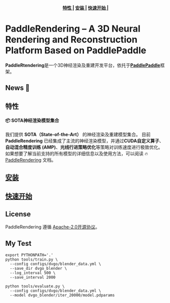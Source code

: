 <h4 align="center">
  <a href=#特性> 特性 </a> |
  <a href=#安装> 安装 </a> |
  <a href=#快速开始> 快速开始 </a> |
</h4>

# PaddleRendering – A 3D Neural Rendering and Reconstruction Platform Based on PaddlePaddle

**PaddleRtendering**是一个3D神经渲染及重建开发平台，依托于[**PaddlePaddle**](https://www.paddlepaddle.org.cn/)框架。

## News 📢

## 特性
#### 📦 SOTA神经渲染模型集合
我们提供 **SOTA（State-of-the-Art）** 的神经渲染及重建模型集合。
目前 **PaddleRendering** 已经集成了主流的神经渲染模型，并通过**CUDA自定义算子**、**自动混合精度训练 (AMP)**、**光线行进策略优化**等策略对训练速度进行极致优化。如果想要了解当前支持的所有模型的详细信息以及使用方法，可以阅读 🔥 [PaddleRendering](./docs) 文档。

## [安装](./docs/installation.md)

## [快速开始](./docs/quickstart.md)

## License
PaddleRendering 遵循 [Apache-2.0开源协议](../../LICENSE)。

## My Test

```
export PYTHONPATH='.'
python tools/train.py \
  --config configs/dvgo/blender_data.yml \
  --save_dir dvgo_blender \
  --log_interval 500 \
  --save_interval 2000
  
python tools/evaluate.py \
  --config configs/dvgo/blender_data.yml \
  --model dvgo_blender/iter_20000/model.pdparams
```

